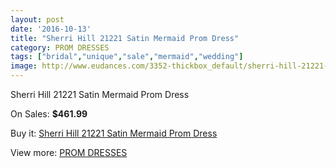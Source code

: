 ```yaml
---
layout: post
date: '2016-10-13'
title: "Sherri Hill 21221 Satin Mermaid Prom Dress"
category: PROM DRESSES
tags: ["bridal","unique","sale","mermaid","wedding"]
image: http://www.eudances.com/3352-thickbox_default/sherri-hill-21221-satin-mermaid-prom-dress.jpg
---
```

Sherri Hill 21221 Satin Mermaid Prom Dress

On Sales: **$461.99**
<a href="https://www.eudances.com/en/prom-dresses/1141-sherri-hill-21221-satin-mermaid-prom-dress.html"><amp-img layout="responsive" width="600" height="600" src="//www.eudances.com/3352-thickbox_default/sherri-hill-21221-satin-mermaid-prom-dress.jpg" alt="Sherri Hill 21221 Satin Mermaid Prom Dress 0" /></a>
<a href="https://www.eudances.com/en/prom-dresses/1141-sherri-hill-21221-satin-mermaid-prom-dress.html"><amp-img layout="responsive" width="600" height="600" src="//www.eudances.com/3353-thickbox_default/sherri-hill-21221-satin-mermaid-prom-dress.jpg" alt="Sherri Hill 21221 Satin Mermaid Prom Dress 1" /></a>
<a href="https://www.eudances.com/en/prom-dresses/1141-sherri-hill-21221-satin-mermaid-prom-dress.html"><amp-img layout="responsive" width="600" height="600" src="//www.eudances.com/3354-thickbox_default/sherri-hill-21221-satin-mermaid-prom-dress.jpg" alt="Sherri Hill 21221 Satin Mermaid Prom Dress 2" /></a>
<a href="https://www.eudances.com/en/prom-dresses/1141-sherri-hill-21221-satin-mermaid-prom-dress.html"><amp-img layout="responsive" width="600" height="600" src="//www.eudances.com/3355-thickbox_default/sherri-hill-21221-satin-mermaid-prom-dress.jpg" alt="Sherri Hill 21221 Satin Mermaid Prom Dress 3" /></a>
<a href="https://www.eudances.com/en/prom-dresses/1141-sherri-hill-21221-satin-mermaid-prom-dress.html"><amp-img layout="responsive" width="600" height="600" src="//www.eudances.com/3356-thickbox_default/sherri-hill-21221-satin-mermaid-prom-dress.jpg" alt="Sherri Hill 21221 Satin Mermaid Prom Dress 4" /></a>

Buy it: [Sherri Hill 21221 Satin Mermaid Prom Dress](https://www.eudances.com/en/prom-dresses/1141-sherri-hill-21221-satin-mermaid-prom-dress.html "Sherri Hill 21221 Satin Mermaid Prom Dress")

View more: [PROM DRESSES](https://www.eudances.com/en/13-prom-dresses "PROM DRESSES")